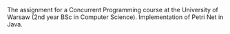 The assignment for a Concurrent Programming course at the University of Warsaw (2nd year BSc in Computer Science). Implementation of Petri Net in Java.

